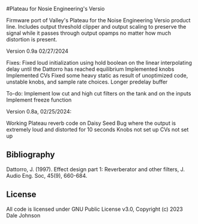 #Plateau for Nosie Engineering's Versio

Firmware port of Valley's Plateau for the Noise Engineering Versio product line. Includes output threshold clipper 
and output scaling to preserve the signal while it passes through output opamps no matter how much distortion is present.


Version 0.9a 02/27/2024

Fixes: 
Fixed loud initialization using hold boolean on the linear interpolating delay until the Dattorro has reached equilibrium
Implemented knobs
Implemented CVs
Fixed some heavy static as result of unoptimized code, unstable knobs, and sample rate choices.
Longer predelay buffer

To-do:
Implement low cut and high cut filters on the tank and on the inputs
Implement freeze function


Version 0.8a, 02/25/2024:

Working Plateau reverb code on Daisy Seed
Bug where the output is extremely loud and distorted for 10 seconds
Knobs not set up
CVs not set up


## Bibliography

Dattorro, J. (1997). Effect design part 1: Reverberator and other filters, J. Audio Eng. Soc, 45(9), 660-684.

## License

All code is licensed under GNU Public License v3.0, Copyright (c) 2023 Dale Johnson
